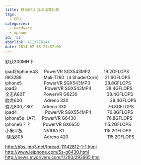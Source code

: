 ```yaml
---
title: 移动GPU 浮点运算比较
tags:
  - GPU
categories:
  - Hardware
  - mphone
id: '51'
abbrlink: 4111776144
date: 2014-07-18 21:57:00
---
```


默认300MH下  
  
ipad2/iphone4S     PowerVR SGX543MP2           19.2GFLOPS  
RK3288                  Mali-T760（4 ShaderCore）   21.6GFLOPS  
iphone5                  PowerVR SGX543MP3            28.8GFLOPS  
ipad3                       PowerVR SGX543MP4            38.4GFLOPS  
全志A80T               PowerVR G6230                        38.4GFLOPS  
骁龙600                  Adreno 320                                  38.4GFLOPS  
骁龙800／801       Adreno 330                                  76.8GFLOPS  
ipad4                       PowerVR SGX554MP4             76.8GFLOPS  
iphone5s（A7）   PowerVR G6430                         76.8GFLOPS  
Iphone6？？          PowerVR GX6650                    115.2GFLOPS  
小米平板                 NVIDIA K1                                 115.2GFLOPS  
 骁龙805                 Adreno 420                                115.2GFLOPS  
  
  
  
http://bbs.imp3.net/thread-11142812-1-1.html  
http://www.leiphone.com/5s-g6430.html  
http://news.mydrivers.com/1/293/293965.htm